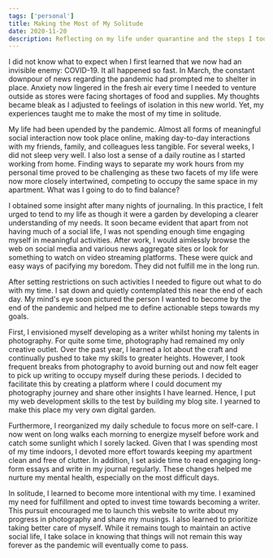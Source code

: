 ```yaml
---
tags: ['personal']
title: Making the Most of My Solitude
date: 2020-11-20
description: Reflecting on my life under quarantine and the steps I took to find equanimity.
---
```


I did not know what to expect when I first learned that we now had an invisible enemy: COVID-19. It all happened so fast. In March, the constant downpour of news regarding the pandemic had prompted me to shelter in place. Anxiety now lingered in the fresh air every time I needed to venture outside as stores were facing shortages of food and supplies. My thoughts became bleak as I adjusted to feelings of isolation in this new world. Yet, my experiences taught me to make the most of my time in solitude.

My life had been upended by the pandemic. Almost all forms of meaningful social interaction now took place online, making day-to-day interactions with my friends, family, and colleagues less tangible. For several weeks, I did not sleep very well. I also lost a sense of a daily routine as I started working from home. Finding ways to separate my work hours from my personal time proved to be challenging as these two facets of my life were now more closely intertwined, competing to occupy the same space in my apartment. What was I going to do to find balance?

I obtained some insight after many nights of journaling. In this practice, I felt urged to tend to my life as though it were a garden by developing a clearer understanding of my needs. It soon became evident that apart from not having much of a social life, I was not spending enough time engaging myself in meaningful activities. After work, I would aimlessly browse the web on social media and various news aggregate sites or look for something to watch on video streaming platforms. These were quick and easy ways of pacifying my boredom. They did not fulfill me in the long run.

After setting restrictions on such activities I needed to figure out what to do with my time. I sat down and quietly contemplated this near the end of each day. My mind's eye soon pictured the person I wanted to become by the end of the pandemic and helped me to define actionable steps towards my goals.

First, I envisioned myself developing as a writer whilst honing my talents in photography. For quite some time, photography had remained my only creative outlet. Over the past year, I learned a lot about the craft and continually pushed to take my skills to greater heights. However, I took frequent breaks from photography to avoid burning out and now felt eager to pick up writing to occupy myself during these periods. I decided to facilitate this by creating a platform where I could document my photography journey and share other insights I have learned. Hence, I put my web development skills to the test by building my blog site. I yearned to make this place my very own digital garden.

Furthermore, I reorganized my daily schedule to focus more on self-care. I now went on long walks each morning to energize myself before work and catch some sunlight which I sorely lacked. Given that I was spending most of my time indoors, I devoted more effort towards keeping my apartment clean and free of clutter. In addition, I set aside time to read engaging long-form essays and write in my journal regularly. These changes helped me nurture my mental health, especially on the most difficult days.

In solitude, I learned to become more intentional with my time. I examined my need for fulfillment and opted to invest time towards becoming a writer. This pursuit encouraged me to launch this website to write about my progress in photography and share my musings. I also learned to prioritize taking better care of myself. While it remains tough to maintain an active social life, I take solace in knowing that things will not remain this way forever as the pandemic will eventually come to pass.
